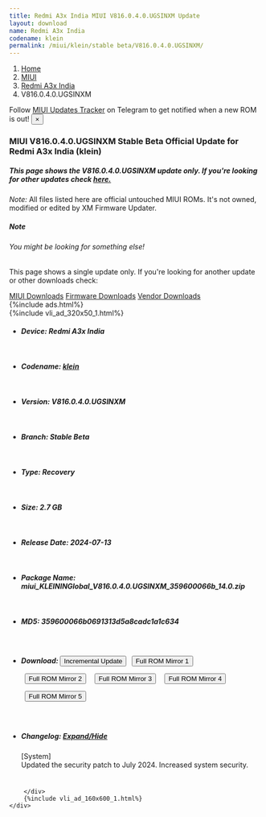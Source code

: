 ```yaml
---
title: Redmi A3x India MIUI V816.0.4.0.UGSINXM Update
layout: download
name: Redmi A3x India
codename: klein
permalink: /miui/klein/stable beta/V816.0.4.0.UGSINXM/
---
```

<nav aria-label="breadcrumb">
    <ol class="breadcrumb">
        <li class="breadcrumb-item"><a href="/">Home</a></li>
        <li class="breadcrumb-item"><a href="/miui/">MIUI</a></li>
        <li class="breadcrumb-item"><a href="/miui/klein/">Redmi A3x India</a></li>
        <li class="breadcrumb-item active" aria-current="page">V816.0.4.0.UGSINXM</li>
    </ol>
</nav>
<div class="alert alert-primary alert-dismissible fade show" role="alert">
    Follow <a href="https://t.me/MIUIUpdatesTracker" class="alert-link">MIUI Updates Tracker</a> on Telegram to get
    notified when a new ROM is out!
    <button type="button" class="close" data-dismiss="alert" aria-label="Close">
        <span aria-hidden="true">&times;</span>
    </button>
</div>
<div class="col-12 mx-auto">
    <h3 class="title bg-light p-2 rounded">MIUI V816.0.4.0.UGSINXM Stable Beta Official Update for Redmi A3x India (klein)</h3>
    <h5>This page shows the V816.0.4.0.UGSINXM update only. If you're looking for other updates check
        <a href="/miui/klein/">here.</a></h5>
    <p><i>Note: </i>All files listed here are official untouched MIUI ROMs.
        It's not owned, modified or edited by XM Firmware Updater.</p>
    <div class="card">
        <div class="card-body">
            <h5 class="card-title">Note</h5>
            <h6 class="card-subtitle mb-2 text-muted">You might be looking for something else!</h6>
            <p class="card-text">This page shows a single update only.
                If you're looking for another update or other downloads check:</p>
            <a href="/miui/" class="card-link">MIUI Downloads</a>
            <a href="/firmware/" class="card-link">Firmware Downloads</a>
            <a href="/vendor/" class="card-link">Vendor Downloads</a>
        </div>
    </div>
    {%include ads.html%}
    <div class="row justify-content-center">
        <div class="col-10" id="downloads">
                    <div class="card card-body">
            {%include vli_ad_320x50_1.html%}
            <ul class="list-unstyled">
                <li style="padding-bottom: 10px;">
                    <h5><b>Device: </b>Redmi A3x India</h5>
                </li>
                <li style="padding-bottom: 10px;">
                    <h5><b>Codename: </b> <a href="/miui/klein/" target="_blank">klein</a> </h5>
                </li>
                <li style="padding-bottom: 10px;">
                    <h5><b>Version: </b>V816.0.4.0.UGSINXM</h5>
                </li>
                <li style="padding-bottom: 10px;">
                    <h5><b>Branch: </b>Stable Beta</h5>
                </li>
                <li style="padding-bottom: 10px;">
                    <h5><b>Type: </b>Recovery</h5>
                </li>
                <li style="padding-bottom: 10px;">
                    <h5><b>Size: </b>2.7 GB</h5>
                </li>
                <li style="padding-bottom: 10px;">
                    <h5><b>Release Date: </b>2024-07-13</h5>
                </li>
                <li style="padding-bottom: 10px;">
                    <h5><b>Package Name: </b><span id="filename" class="text-dark">miui_KLEININGlobal_V816.0.4.0.UGSINXM_359600066b_14.0.zip</span></h5>
                </li>
                <li style="padding-bottom: 10px;">
                    <h5><b>MD5: </b><span id="md5" class="text-muted">359600066b0691313d5a8cadc1a1c634</span></h5>
                </li>
                <li style="padding-bottom: 10px;">
                    <h5><b>Download: </b><button type="button" id="incremental_download" class="btn btn-warning" onclick="window.open('https://bigota.d.miui.com/V816.0.4.0.UGSINXM/miui-blockota-klein_in_global-V816.0.3.0.UGSINXM-V816.0.4.0.UGSINXM-6e312f7739-14.0.zip', '_blank');"><i class="fa fa-download"></i> Incremental Update</button> <button type="button" id="download" class="btn btn-primary" style="margin: 7px;" onclick="window.open('https://cdnorg.d.miui.com/V816.0.4.0.UGSINXM/miui_KLEININGlobal_V816.0.4.0.UGSINXM_359600066b_14.0.zip', '_blank');"><i class="fa fa-download"></i> Full ROM Mirror 1</button> <button type="button" id="download" class="btn btn-primary" style="margin: 7px;" onclick="window.open('https://bkt-sgp-miui-ota-update-alisgp.oss-ap-southeast-1.aliyuncs.com/V816.0.4.0.UGSINXM/miui_KLEININGlobal_V816.0.4.0.UGSINXM_359600066b_14.0.zip', '_blank');"><i class="fa fa-download"></i> Full ROM Mirror 2</button> <button type="button" id="download" class="btn btn-primary" style="margin: 7px;" onclick="window.open('https://bn.d.miui.com/V816.0.4.0.UGSINXM/miui_KLEININGlobal_V816.0.4.0.UGSINXM_359600066b_14.0.zip', '_blank');"><i class="fa fa-download"></i> Full ROM Mirror 3</button> <button type="button" id="download" class="btn btn-primary" style="margin: 7px;" onclick="window.open('https://bigota.d.miui.com/V816.0.4.0.UGSINXM/miui_KLEININGlobal_V816.0.4.0.UGSINXM_359600066b_14.0.zip', '_blank');"><i class="fa fa-download"></i> Full ROM Mirror 4</button> <button type="button" id="download" class="btn btn-primary" style="margin: 7px;" onclick="window.open('https://hugeota.d.miui.com/V816.0.4.0.UGSINXM/miui_KLEININGlobal_V816.0.4.0.UGSINXM_359600066b_14.0.zip', '_blank');"><i class="fa fa-download"></i> Full ROM Mirror 5</button></h5>
                </li>
                <li style="padding-bottom: 10px;">
                    <h5><b>Changelog: </b><a href="#klein_1_changelog" data-toggle="collapse" role="button"
                            aria-expanded="false" aria-controls="klein_1_changelog"> <i class="fa fa-arrow-down"
                                aria-hidden="true"></i> Expand/Hide</a></h5>
                    <div class="collapse" id="klein_1_changelog">
                        <p id="changelog_text">[System]<br>Updated the security patch to July 2024. Increased system security.</p>
                    </div>
                </li>
            </ul>
        </div>

        </div>
        {%include vli_ad_160x600_1.html%}
    </div>
</div>
